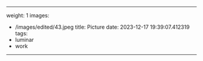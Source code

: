 
---
weight: 1
images:
- /images/edited/43.jpeg
title: Picture
date: 2023-12-17 19:39:07.412319
tags:
- luminar
- work
---